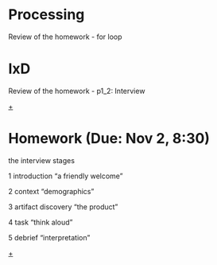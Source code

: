 # Processing

Review of the homework - for loop

# IxD

Review of the homework - p1_2: Interview

[+](http://www.dan.sv.it/teaching/ixd307f17/#d3Nov)


# Homework (Due: Nov 2, 8:30)

the interview stages

1 introduction “a friendly welcome”

2 context “demographics”

3 artifact discovery “the product”

4 task “think aloud”

5 debrief “interpretation”


[+](http://www.dan.sv.it/teaching/ixd307f17/p2-5.htm)


